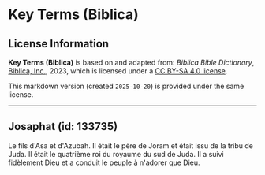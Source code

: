# Key Terms (Biblica)

## License Information

**Key Terms (Biblica)** is based on and adapted from: _Biblica Bible Dictionary_, [Biblica, Inc.](https://www.biblica.com/), 2023, which is licensed under a [CC BY-SA 4.0 license](https://creativecommons.org/licenses/by-sa/4.0/legalcode.en).

This markdown version (created `2025-10-20`) is provided under the same license.



--------------------------------

## Josaphat (id: 133735)

Le fils d'Asa et d'Azubah. Il était le père de Joram et était issu de la tribu de Juda. Il était le quatrième roi du royaume du sud de Juda. Il a suivi fidèlement Dieu et a conduit le peuple à n'adorer que Dieu.


